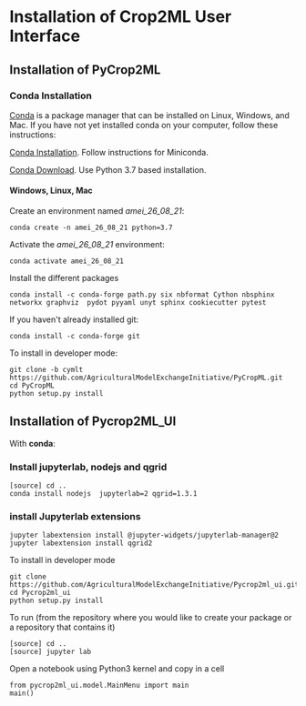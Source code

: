 # Installation of Crop2ML User Interface 

## Installation of PyCrop2ML

### Conda Installation

[Conda](https://conda.io) is a package manager that can be installed on Linux, Windows, and Mac.
If you have not yet installed conda on your computer, follow these instructions:

[Conda Installation](https://conda.io/docs/user-guide/install/index.html). Follow instructions for Miniconda.

[Conda Download](https://conda.io/miniconda.html). Use Python 3.7 based installation.

#### Windows, Linux, Mac

Create an environment named *amei_26_08_21*:

    conda create -n amei_26_08_21 python=3.7

Activate the *amei_26_08_21* environment:

    conda activate amei_26_08_21

Install the different packages

    conda install -c conda-forge path.py six nbformat Cython nbsphinx networkx graphviz  pydot pyyaml unyt sphinx cookiecutter pytest


If you haven't already installed git:

    conda install -c conda-forge git

To install in developer mode:

    git clone -b cymlt  https://github.com/AgriculturalModelExchangeInitiative/PyCropML.git
    cd PyCropML
    python setup.py install


## Installation of Pycrop2ML_UI


With **conda**:

### Install jupyterlab, nodejs and qgrid

    [source] cd ..
    conda install nodejs  jupyterlab=2 qgrid=1.3.1

### install Jupyterlab extensions

    jupyter labextension install @jupyter-widgets/jupyterlab-manager@2
    jupyter labextension install qgrid2 

To install in developer mode

    git clone https://github.com/AgriculturalModelExchangeInitiative/Pycrop2ml_ui.git
    cd Pycrop2ml_ui
    python setup.py install

To run (from the repository where you would like to create your package or a repository that contains it)

    [source] cd ..
    [source] jupyter lab

Open a notebook using Python3 kernel and copy in a cell 
    
    from pycrop2ml_ui.model.MainMenu import main
    main()

